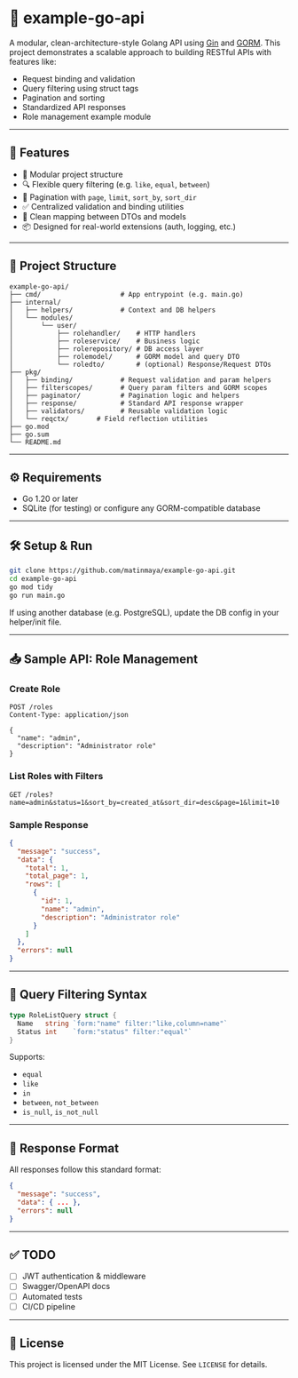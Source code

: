 

# 🧪 example-go-api

A modular, clean-architecture-style Golang API using [Gin](https://github.com/gin-gonic/gin) and [GORM](https://gorm.io). This project demonstrates a scalable approach to building RESTful APIs with features like:

- Request binding and validation
- Query filtering using struct tags
- Pagination and sorting
- Standardized API responses
- Role management example module

---

## 🚀 Features

- 🧩 Modular project structure
- 🔍 Flexible query filtering (e.g. `like`, `equal`, `between`)
- 📄 Pagination with `page`, `limit`, `sort_by`, `sort_dir`
- ✅ Centralized validation and binding utilities
- 🔄 Clean mapping between DTOs and models
- 📦 Designed for real-world extensions (auth, logging, etc.)

---

## 📁 Project Structure

```
example-go-api/
├── cmd/                    # App entrypoint (e.g. main.go)
├── internal/
│   ├── helpers/            # Context and DB helpers
│   └── modules/
│       └── user/
│           ├── rolehandler/    # HTTP handlers
│           ├── roleservice/    # Business logic
│           ├── rolerepository/ # DB access layer
│           ├── rolemodel/      # GORM model and query DTO
│           └── roledto/        # (optional) Response/Request DTOs
├── pkg/
│   ├── binding/            # Request validation and param helpers
│   ├── filterscopes/       # Query param filters and GORM scopes
│   ├── paginator/          # Pagination logic and helpers
│   ├── response/           # Standard API response wrapper
│   ├── validators/         # Reusable validation logic
│   └── reqctx/       # Field reflection utilities
├── go.mod
├── go.sum
└── README.md
```

---

## ⚙️ Requirements

- Go 1.20 or later
- SQLite (for testing) or configure any GORM-compatible database

---

## 🛠️ Setup & Run

```bash
git clone https://github.com/matinmaya/example-go-api.git
cd example-go-api
go mod tidy
go run main.go
```

If using another database (e.g. PostgreSQL), update the DB config in your helper/init file.

---

## 📥 Sample API: Role Management

### Create Role
```http
POST /roles
Content-Type: application/json

{
  "name": "admin",
  "description": "Administrator role"
}
```

### List Roles with Filters
```http
GET /roles?name=admin&status=1&sort_by=created_at&sort_dir=desc&page=1&limit=10
```

### Sample Response
```json
{
  "message": "success",
  "data": {
    "total": 1,
    "total_page": 1,
    "rows": [
      {
        "id": 1,
        "name": "admin",
        "description": "Administrator role"
      }
    ]
  },
  "errors": null
}
```

---

## 🧠 Query Filtering Syntax

```go
type RoleListQuery struct {
  Name   string `form:"name" filter:"like,column=name"`
  Status int    `form:"status" filter:"equal"`
}
```

Supports:
- `equal`
- `like`
- `in`
- `between`, `not_between`
- `is_null`, `is_not_null`

---

## 📄 Response Format

All responses follow this standard format:

```json
{
  "message": "success",
  "data": { ... },
  "errors": null
}
```

---

## ✅ TODO

- [ ] JWT authentication & middleware
- [ ] Swagger/OpenAPI docs
- [ ] Automated tests
- [ ] CI/CD pipeline

---

## 📄 License

This project is licensed under the MIT License. See `LICENSE` for details.